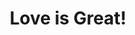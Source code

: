 ---
pid: MP35
title: Love is Great!
location_transcription: City Hall Court Yard
zipcode: '19146'
outside_phl: 
neighborhood: Graduate Hospital,Naval Square,Southwest Center City
age: '16'
age_range: 13-19
instagram: 
image_file_name: MP_35.jpg
proposal_transcription: Hands Together to represent brotherly love
topic: Brotherly Love
topic_summary: '0'
type: Other No Form
keywords_other: 
credit: Ms. Reggie
image_labels: Hands and a heart
twitter: 
facebook: 
permalink: "/monuments/mp35/"
layout: item-page
---